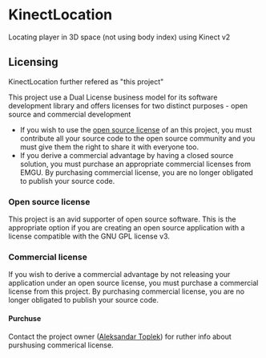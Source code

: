 # KinectLocation
Locating player in 3D space (not using body index) using Kinect v2

## Licensing

KinectLocation further refered as "this project"

This project use a Dual License business model for its software development library and offers licenses for two distinct purposes - open source and commercial development

- If you wish to use the [open source license](LICENSE) of an this project, you must contribute all your source code to the open source community and you must give them the right to share it with everyone too.
- If you derive a commercial advantage by having a closed source solution, you must purchase an appropriate commercial licenses from EMGU. By purchasing commercial license, you are no longer obligated to publish your source code.

### Open source license

This project is an avid supporter of open source software. This is the appropriate option if you are creating an open source application with a license compatible with the GNU GPL license v3.

### Commercial license

If you wish to derive a commercial advantage by not releasing your application under an open source license, you must purchase a commercial license from this project. By purchasing commercial license, you are no longer obligated to publish your source code.

#### Purchuse

Contact the project owner ([Aleksandar Toplek](mailto:aleksandar.toplek@gmail.com)) for ruther info about purshusing commerical license.


